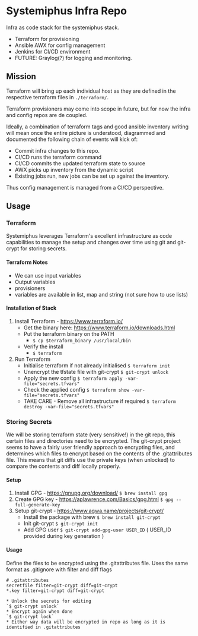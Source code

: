 # Systemiphus Infra Repo
Infra as code stack for the systemiphus stack.
* Terraform for provisioning
* Ansible AWX for config management
* Jenkins for CI/CD environment
* FUTURE: Graylog(?) for logging and monitoring.

## Mission
Terraform will bring up each individual host as they are defined in the respective terraform files in `./terraform/`.

Terraform provisioners may come into scope in future, but for now the infra and config repos are de coupled.

Ideally, a combination of terraform tags and good ansible inventory writing will mean once the entire picture is understood, diagrammed and documented the following chain of events will kick of:
* Commit infra changes to this repo.
* CI/CD runs the terraform command
* CI/CD commits the updated terraform state to source
* AWX picks up inventory from the dynamic script
* Existing jobs run, new jobs can be set up against the inventory.

Thus config management is managed from a CI/CD perspective.

## Usage

### Terraform
Systemiphus leverages Terraform's excellent infrastructure as code capabilities to manage the setup and changes over time using git and git-crypt for storing secrets.

#### Terraform Notes
 * We can use input variables
 * Output variables
 * provisioners
 * variables are available in list, map and string (not sure how to use lists)

#### Installation of Stack
1) Install Terraform - https://www.terraform.io/
    * Get the binary here: https://www.terraform.io/downloads.html
    * Put the terraform binary on the PATH
        * `$ cp $terraform_binary /usr/local/bin`
    * Verify the install
        * `$ terraform`
2) Run Terraform
    * Initialise terraform if not already initialised
    `$ terraform init`
    * Unencrypt the tfstate file with git-crypt
    `$ git-crypt unlock`
    * Apply the new config
    `$ terraform apply -var-file="secrets.tfvars"`
    * Check the applied config
    `$ terraform show -var-file="secrets.tfvars"`
    * TAKE CARE - Remove all infrastructure if required
    `$ terraform destroy -var-file="secrets.tfvars"`

### Storing Secrets
We will be storing terraform state (very sensitive!) in the git repo, this certain files and directories need to be encrypted.
The git-crypt project seems to have a fairly user friendly approach to encrypting files, and determines which files to encrypt based on the contents of the .gitattributes file. This means that git diffs use the private keys (when unlocked) to compare the contents and diff locally properly.

#### Setup
1) Install GPG - https://gnupg.org/download/
`$ brew install gpg`
2) Create GPG key - https://aplawrence.com/Basics/gpg.html
`$ gpg --full-generate-key`
3) Setup git-crypt - https://www.agwa.name/projects/git-crypt/
    * Install the package with brew
    `$ brew install git-crypt`
    * Init git-crypt
    `$ git-crypt init`
    * Add GPG user
    `$ git-crypt add-gpg-user USER_ID` ( USER_ID provided during key generation )

#### Usage
Define the files to be encrypted using the .gitattributes file. Uses the same format as .gitignore with filter and diff flags
```
# .gitattributes
secretfile filter=git-crypt diff=git-crypt
*.key filter=git-crypt diff=git-crypt
```
    * Unlock the secrets for editing
    `$ git-crypt unlock`
    * Encrypt again when done
    `$ git-crypt lock`
    * Either way data will be encrypted in repo as long as it is identified in .gitattributes
